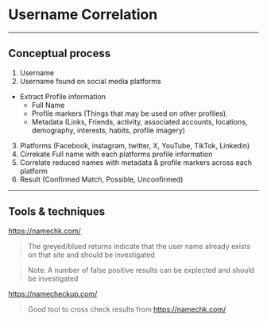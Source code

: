 # Username Correlation

 ------------------------------------------------------------------
## Conceptual process
1. Username
2. Username found on social media platforms
- Extract Profile information
   - Full Name
   - Profile markers (Things that may be used on other profiles).
   - Metadata (Links, Friends, activity, associated accounts, locations, demography, interests, habits, profile imagery)
3. Platforms (Facebook, instagram, twitter, X, YouTube, TikTok, Linkedin)
4. Cirrekate Full name with each platforms profile information
5. Correlate reduced names with metadata & profile markers across each platform
6. Result (Confirmed Match, Possible, Unconfirmed)


 ------------------------------------------------------------------
## Tools & techniques

https://namechk.com/ 
> The greyed/blued returns indicate that the user name already exists on that site and should be investigated

> Note: A number of false positive results can be explected and should be investigated

https://namecheckup.com/
> Good tool to cross check results from https://namechk.com/ 
